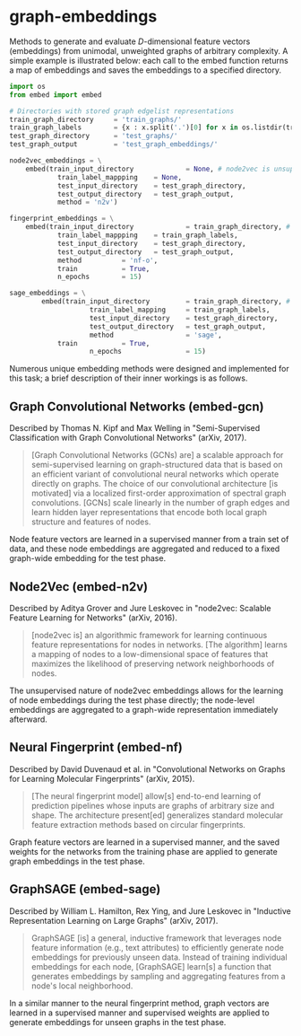 # graph-embeddings

Methods to generate and evaluate *D*-dimensional feature vectors (embeddings) from unimodal, unweighted graphs of arbitrary complexity. A simple example is illustrated below: each call to the embed function returns a map of embeddings and saves the embeddings to a specified directory.

```py
import os
from embed import embed

# Directories with stored graph edgelist representations
train_graph_directory     = 'train_graphs/'
train_graph_labels        = {x : x.split('.')[0] for x in os.listdir(train_graph_directory)}
test_graph_directory      = 'test_graphs/'
test_graph_output         = 'test_graph_embeddings/'

node2vec_embeddings = \
	embed(train_input_directory 	        = None, # node2vec is unsupervised
		 	train_label_mappping 	= None,
		 	test_input_directory	= test_graph_directory,
		 	test_output_directory	= test_graph_output,
		 	method = 'n2v')

fingerprint_embeddings = \
	embed(train_input_directory 	        = train_graph_directory, # nf is supervised
		 	train_label_mappping 	= train_graph_labels,
		 	test_input_directory	= test_graph_directory,
		 	test_output_directory	= test_graph_output,
		 	method 			= 'nf-o',
			train			= True,
			n_epochs		= 15)

sage_embeddings = \
    	embed(train_input_directory     	= train_graph_directory, # sage is supervised
            		train_label_mapping     = train_graph_labels,
            		test_input_directory    = test_graph_directory,
            		test_output_directory   = test_graph_output,
            		method                  = 'sage',
			train 			= True,
            		n_epochs                = 15)
```

Numerous unique embedding methods were designed and implemented for this task; a brief description of their inner workings is as follows.

## Graph Convolutional Networks (embed-gcn)

Described by Thomas N. Kipf and Max Welling in "Semi-Supervised Classification with Graph Convolutional Networks" (arXiv, 2017). 

> [Graph Convolutional Networks (GCNs) are] a scalable approach for semi-supervised learning on graph-structured data that is based on an efficient variant of convolutional neural networks which operate directly on graphs. The choice of our convolutional architecture [is motivated] via a localized first-order approximation of spectral graph convolutions. [GCNs] scale linearly in the number of graph edges and learn hidden layer representations that encode both local graph structure and features of nodes.

Node feature vectors are learned in a supervised manner from a train set of data, and these node embeddings are aggregated and reduced to a fixed graph-wide embedding for the test phase.  

## Node2Vec (embed-n2v)

Described by Aditya Grover and Jure Leskovec in "node2vec: Scalable Feature Learning for Networks" (arXiv, 2016). 

> [node2vec is] an algorithmic framework for learning continuous feature representations for nodes in networks. [The algorithm] learns a mapping of nodes to a low-dimensional space of features that maximizes the likelihood of preserving network neighborhoods of nodes.

The unsupervised nature of node2vec embeddings allows for the learning of node embeddings during the test phase directly; the node-level embeddings are aggregated to a graph-wide representation immediately afterward. 

## Neural Fingerprint (embed-nf)

Described by David Duvenaud et al. in "Convolutional Networks on Graphs for Learning Molecular Fingerprints" (arXiv, 2015). 

> [The neural fingerprint model] allow[s] end-to-end learning of prediction pipelines whose inputs are graphs of arbitrary size and shape. The architecture present[ed] generalizes standard molecular feature extraction methods based on circular fingerprints. 

Graph feature vectors are learned in a supervised manner, and the saved weights for the networks from the training phase are applied to generate graph embeddings in the test phase. 

## GraphSAGE (embed-sage)

Described by William L. Hamilton, Rex Ying, and Jure Leskovec in "Inductive Representation Learning on Large Graphs" (arXiv, 2017). 

> GraphSAGE [is] a general, inductive framework that leverages node feature information (e.g., text attributes) to efficiently generate node embeddings for previously unseen data. Instead of training individual embeddings for each node, [GraphSAGE] learn[s] a function that generates embeddings by sampling and aggregating features from a node's local neighborhood. 

In a similar manner to the neural fingerprint method, graph vectors are learned in a supervised manner and supervised weights are applied to generate embeddings for unseen graphs in the test phase. 
